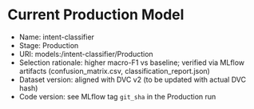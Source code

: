 # Current Production Model

- Name: intent-classifier
- Stage: Production
- URI: models:/intent-classifier/Production
- Selection rationale: higher macro-F1 vs baseline; verified via MLflow artifacts (confusion_matrix.csv, classification_report.json)
- Dataset version: aligned with DVC v2 (to be updated with actual DVC hash)
- Code version: see MLflow tag `git_sha` in the Production run
